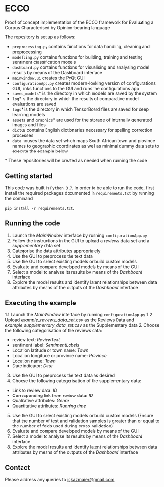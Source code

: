 # ECCO
Proof of concept implementation of the ECCO framework for Evaluating a Corpus Characterised by Opinion-bearing language

The repository is set up as follows:
- `preprocessing.py` contains functions for data handling, cleaning and preprocessing
- `modelling.py` contains functions for building, training and testing sentiment classification models
- `dashboard.py` contains functions for visualising and analysing model results by means of the Dashboard interface
- `mainwindow.ui` creates the PyQt GUI 
- `configurationApp.py` creates modern-looking version of configurations GUI, links functions to the GUI and runs the configurations app
- `saved_models`* is the directory in which models are saved by the system
- `log`* is the directory in which the results of comparative model evaluations are saved
- `logs`* is the directory in which TensorBoard files are saved for deep learning models
- `assets` and `graphics`* are used for the storage of internally generated images and files
- `dictGB` contains English dictionaries necessary for spelling correction processes
- `data` houses the data set which maps South African town and province names to geographic coordinates as well as minimal dummy data sets to execute the example below

\* These repositories will be created as needed when running the code

## Getting started
This code was built in `Python 3.7`. In order to be able to run the code, first install the required packages documented in `requirements.txt` by running the command

`pip install -r requirements.txt`.


## Running the code
1. Launch the _MainWindow_ interface by running `configurationApp.py`
2. Follow the instructions in the GUI to upload a _reviews_ data set and a _supplementary_ data set
3. Categorise the data attributes appropriately
4. Use the GUI to preprocess the text data
5. Use the GUI to select existing models or build custom models
6. Evaluate and compare developed models by means of the GUI
7. Select a model to analyse its results by means of the _Dashboard_ interface
8. Explore the model results and identify latent relationships between data attributes by means of the outputs of the _Dashboard_ interface

## Executing the example
1.1 Launch the _MainWindow_ interface by running `configurationApp.py`
1.2 Upload _example_reviews_data_set.csv_ as the Reviews Data and _example_supplementary_data_set.csv_ as the Supplementary data
2. Choose the following categorisation of the reviews data:
- review text: _ReviewText_
- sentiment label: _SentimentLabels_
- Location latitude or town name: _Town_
- Location longitude or province name: _Province_
- Location name: _Town_
- Date indicator: _Date_
3. Use the GUI to preprocess the text data as desired 
4. Choose the following categorisation of the supplementary data:
- Link to review data: _ID_
- Corresponding link from review data: _ID_
- Qualitative attributes: _Genre_
- Quantitative attributes: _Running time_
5. Use the GUI to select existing models or build custom models (Ensure that the number of test and validation samples is greater than or equal to the number of folds used during cross-validation)
6. Evaluate and compare developed models by means of the GUI
7. Select a model to analyse its results by means of the _Dashboard_ interface
8. Explore the model results and identify latent relationships between data attributes by means of the outputs of the _Dashboard_ interface

## Contact

Please address any queries to jqkazmaier@gmail.com

